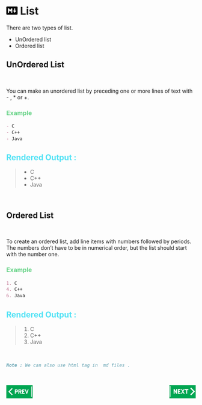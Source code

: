 # <img src = "image/1.png" width="30" height="22" />  List

There are two types of list.
<br>

 -  UnOrdered list
 -  Ordered list

 ## UnOrdered List
<br>

 You can make an unordered list by preceding one or more lines of text with - , * or  +.

### <span style ="color:#68d388" > Example

```md
- C
- C++
- Java
```
## <span style ="color:#51e2f5" > Rendered Output :
>-  C
>-  C++
>- Java

<br>

 ## Ordered List

 <br>



To create an ordered list, add line items with numbers followed by periods. The numbers don’t have to be in numerical order, but the list should start with the number one.

### <span style ="color:#68d388" > Example

```md
1. C
4. C++
6. Java
```
## <span style ="color:#51e2f5" >Rendered Output :

>1. C
>4. C++
>6. Java

<br>

```md
Note : We can also use html tag in  md files .
```
<br>

[<img align="left" src = "image/3.jpg" width="70" height="35" />](Header.md)
[<img align="right" src = "image/2.jpg" width="70" height="35" />](Black_Quotes.md)